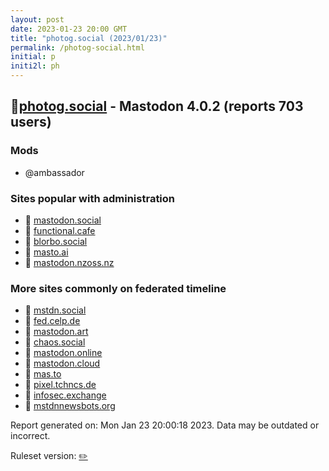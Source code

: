 ```yaml
---
layout: post
date: 2023-01-23 20:00 GMT
title: "photog.social (2023/01/23)"
permalink: /photog-social.html
initial: p
initi2l: ph
---
```


## 🐘[photog.social](https://photog.social) - Mastodon 4.0.2 (reports 703 users)

### Mods
 * @ambassador

### Sites popular with administration

* 🐘 [mastodon.social](/mastodon-social.html)
* 🐘 [functional.cafe](/functional-cafe.html)
* 🐘 [blorbo.social](/blorbo-social.html)
* 🐘 [masto.ai](/masto-ai.html)
* 🐘 [mastodon.nzoss.nz](/mastodon-nzoss-nz.html)

### More sites commonly on federated timeline

* 🐘 [mstdn.social](/mstdn-social.html)
* 🐘 [fed.celp.de](/fed-celp-de.html)
* 🐘 [mastodon.art](/mastodon-art.html)
* 🐘 [chaos.social](/chaos-social.html)
* 🐘 [mastodon.online](/mastodon-online.html)
* 🐘 [mastodon.cloud](/mastodon-cloud.html)
* 🐘 [mas.to](/mas-to.html)
* 🐘 [pixel.tchncs.de](/pixel-tchncs-de.html)
* 🐘 [infosec.exchange](/infosec-exchange.html)
* 🐘 [mstdnnewsbots.org](/mstdnnewsbots-org.html)

Report generated on: Mon Jan 23 20:00:18 2023. Data may be outdated or incorrect.

Ruleset version: [✏️](/version-pencil)
